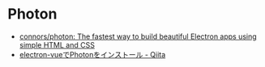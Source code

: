 # Photon

- [connors/photon: The fastest way to build beautiful Electron apps using simple HTML and CSS](https://github.com/connors/photon)
- [electron-vueでPhotonをインストール - Qiita](https://qiita.com/shymst/items/3682f86567da896f8dba)
